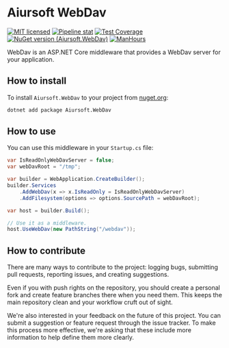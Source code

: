 # Aiursoft WebDav

[![MIT licensed](https://img.shields.io/badge/license-MIT-blue.svg)](https://gitlab.aiursoft.cn/aiursoft/webdav/-/blob/master/LICENSE)
[![Pipeline stat](https://gitlab.aiursoft.cn/aiursoft/webdav/badges/master/pipeline.svg)](https://gitlab.aiursoft.cn/aiursoft/webdav/-/pipelines)
[![Test Coverage](https://gitlab.aiursoft.cn/aiursoft/webdav/badges/master/coverage.svg)](https://gitlab.aiursoft.cn/aiursoft/webdav/-/pipelines)
[![NuGet version (Aiursoft.WebDav)](https://img.shields.io/nuget/v/Aiursoft.webdav.svg)](https://www.nuget.org/packages/Aiursoft.webdav/)
[![ManHours](https://manhours.aiursoft.cn/r/gitlab.aiursoft.cn/aiursoft/webdav.svg)](https://gitlab.aiursoft.cn/aiursoft/webdav/-/commits/master?ref_type=heads)

WebDav is an ASP.NET Core middleware that provides a WebDav server for your application.

## How to install

To install `Aiursoft.WebDav` to your project from [nuget.org](https://www.nuget.org/packages/Aiursoft.WebDav/):

```bash
dotnet add package Aiursoft.WebDav
```

## How to use

You can use this middleware in your `Startup.cs` file:

```csharp
var IsReadOnlyWebDavServer = false;
var webDavRoot = "/tmp";

var builder = WebApplication.CreateBuilder();
builder.Services
    .AddWebDav(x => x.IsReadOnly = IsReadOnlyWebDavServer)
    .AddFilesystem(options => options.SourcePath = webDavRoot);

var host = builder.Build();

// Use it as a middleware.
host.UseWebDav(new PathString("/webdav"));
```

## How to contribute

There are many ways to contribute to the project: logging bugs, submitting pull requests, reporting issues, and creating suggestions.

Even if you with push rights on the repository, you should create a personal fork and create feature branches there when you need them. This keeps the main repository clean and your workflow cruft out of sight.

We're also interested in your feedback on the future of this project. You can submit a suggestion or feature request through the issue tracker. To make this process more effective, we're asking that these include more information to help define them more clearly.
